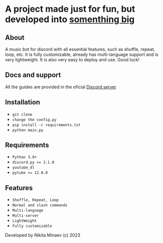 # A project made just for fun, but developed into [somenthing big](https://discord.gg/jM8m2hJhX9)


## About

A music bot for discord with all essential features, such as shuffle, repeat, loop, etc. 
It is fully customizable, already has multi-language support and is very lightweight. 
It is also very easy to deploy and use. Good luck!


## Docs and support

All the guides are provided in the oficial [Discord server](https://discord.gg/jM8m2hJhX9)

## Installation

 - ``git clone``
 - ``change the config.py``
 - ``pip install -r requirements.txt``
 - ``python main.py``


## Requirements

 - ``Python 3.9+``
 - ``discord.py >= 2.1.0``
 - ``youtube_dl``
 - ``pytube >= 12.0.0``

## Features

 - ``Shuffle, Repeat, Loop``
 - ``Normal and slash commands``
 - ``Multi-language``
 - ``Multi-server``
 - ``LightWeight``
 - ``Fully customizable``

Developed by Nikita Minaev (c) 2023
